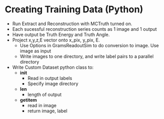 # Creating Training Data (Python)
* Run Extract and Reconstruction with MCTruth turned on.
* Each sucessful reconstruction series counts as 1 image and 1 output
* Have output be Truth Energy and Truth Angle. 
* Project x,y,z,E vector onto x_pix, y_pix, E. 
    * Use Options in GramsReadoutSim to do conversion to image. Use image as input
    * Write images to one directory, and write label pairs to a parallel directory
* Write Custom Dataset python class to:
    * __init__
        * Read in output labels
        * Specify image directory
    * __len__
        * length of output
    * __getitem__
        * read in image
        * return image, label 

